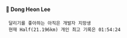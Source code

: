 #### 👋 Dong Heon Lee 
     달리기를 좋아하는 아직은 개발자 지망생
     현재 Half(21.196km) 개인 최고 기록은 01:54:24
<!--Skill Badge-->
<!--<img src="https://img.shields.io/badge/HTML5-lightgrey?style=flat&logo=HTML5&logoColor=#E34F26"/> <img src="https://img.shields.io/badge/CSS3-blueviolet?style=flat&logo=CSS3&logoColor=#1572B6"/><img src="https://img.shields.io/badge/JavaScript-critical?style=flat&logo=JavaScript&logoColor=#F7DF1E"/> 



<!--
**Sirius506775/Sirius506775** is a ✨ _special_ ✨ repository because its `README.md` (this file) appears on your GitHub profile.

Here are some ideas to get you started:



- 🔭 I’m currently working on ...
- 🌱 I’m currently learning ...
- 👯 I’m looking to collaborate on ...
- 🤔 I’m looking for help with ...
- 💬 Ask me about ...
- 📫 How to reach me: ...
- 😄 Pronouns: ...
- ⚡ Fun fact: ...
-->
